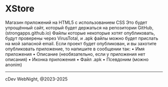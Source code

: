 # XStore
Магазин приложений на HTML5 с использованием CSS
Это будет упрощённый сайт, который будет держаться на репозитории GitHub, (strongapps.github.io) Файлы которые некоторые хотят опубликовать, будут проверены через VirusTotal, и .apk файлы можно будет прислать на мой запасной email. Если проект будет опубликован, и вы захотите опубликовать приложение, то напишите в сообщении так:
• Имя приложения
• Описание (необязательно, если у приложения нет описания)
• Иконка приложения
• Файл .apk
• Псевдоним (можно anonim) 
<hr>
cDev WebNight, @2023-2025
